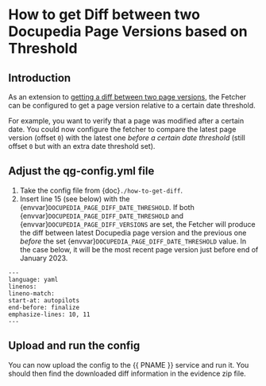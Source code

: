 # How to get Diff between two Docupedia Page Versions based on Threshold

## Introduction

As an extension to [getting a diff between two page versions](./how-to-get-diff.md),
the Fetcher can be configured to get a page version relative to a certain date threshold.

For example, you want to verify that a page was modified after a certain date. You
could now configure the fetcher to compare the latest page version (offset `0`) with
the latest one _before a certain date threshold_ (still offset `0` but with an extra
date threshold set).

## Adjust the qg-config.yml file

1. Take the config file from {doc}`./how-to-get-diff`.
2. Insert line 15 (see below) with the {envvar}`DOCUPEDIA_PAGE_DIFF_DATE_THRESHOLD`.
   If both {envvar}`DOCUPEDIA_PAGE_DIFF_DATE_THRESHOLD` and
   {envvar}`DOCUPEDIA_PAGE_DIFF_VERSIONS` are set, the Fetcher will produce the
   diff between latest Docupedia page version and the previous one _before_ the
   set {envvar}`DOCUPEDIA_PAGE_DIFF_DATE_THRESHOLD` value. In the case below, it
   will be the most recent page version just before end of January 2023.

```{literalinclude} resources/qg-config-diff-threshold.yaml
---
language: yaml
linenos:
lineno-match:
start-at: autopilots
end-before: finalize
emphasize-lines: 10, 11
---
```

## Upload and run the config

You can now upload the config to the {{ PNAME }} service and run it.
You should then find the downloaded diff information in the evidence zip file.
